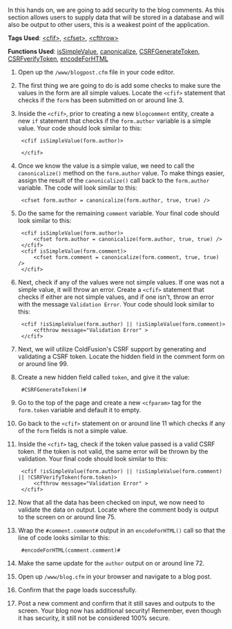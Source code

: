 In this hands on, we are going to add security to the blog comments. As this section allows users to supply data that will be stored in a database and will also be output to other users, this is a weakest point of the application.

**Tags Used**: [\<cfif>](http://help.adobe.com/en_US/ColdFusion/10.0/CFMLRef/WSc3ff6d0ea77859461172e0811cbec22c24-7fe8.html), [\<cfset>](http://help.adobe.com/en_US/ColdFusion/10.0/CFMLRef/WSc3ff6d0ea77859461172e0811cbec22c24-7ffd.html), [\<cfthrow>](http://help.adobe.com/en_US/ColdFusion/10.0/CFMLRef/WSc3ff6d0ea77859461172e0811cbec22c24-7e25.html)

**Functions Used**: [isSimpleValue](http://help.adobe.com/en_US/ColdFusion/10.0/CFMLRef/WSc3ff6d0ea77859461172e0811cbec22c24-7fa8.html), [canonicalize](http://help.adobe.com/en_US/ColdFusion/10.0/CFMLRef/WS932f2e4c7c04df8f-1a0d37871353e31b968-8000.html), [CSRFGenerateToken](http://help.adobe.com/en_US/ColdFusion/10.0/CFMLRef/WS932f2e4c7c04df8f-1a0d37871353e31b968-7fff.html), [CSRFverifyToken](http://help.adobe.com/en_US/ColdFusion/10.0/CFMLRef/WS932f2e4c7c04df8f-1a0d37871353e31b968-7ffe.html), [encodeForHTML](http://help.adobe.com/en_US/ColdFusion/10.0/CFMLRef/WS932f2e4c7c04df8f-6f7941141353e2963af-7fff.html)

1. Open up the `/www/blogpost.cfm` file in your code editor.
1. The first thing we are going to do is add some checks to make sure the values in the form are all simple values. Locate the `<cfif>` statement that checks if the `form` has been submitted on or around line 3.
1. Inside the `<cfif>`, prior to creating a new `blogcomment` entity, create a new `if` statement that checks if the `form.author` variable is a simple value. Your code should look similar to this:

        <cfif isSimpleValue(form.author)>

        </cfif>

1. Once we know the value is a simple value, we need to call the `canonicalize()` method on the `form.author` value. To make things easier, assign the result of the `canonicalize()` call back to the `form.author` variable. The code will look similar to this:

        <cfset form.author = canonicalize(form.author, true, true) />

1. Do the same for the remaining `comment` variable. Your final code should look similar to this:

        <cfif isSimpleValue(form.author)>
            <cfset form.author = canonicalize(form.author, true, true) />
        </cfif>
        <cfif isSimpleValue(form.comment)>
            <cfset form.comment = canonicalize(form.comment, true, true) />
        </cfif>

1. Next, check if any of the values were not simple values. If one was not a simple value, it will throw an error. Create a `<cfif>` statement that checks if either are not simple values, and if one isn't, throw an error with the message `Validation Error`. Your code should look similar to this:

        <cfif !isSimpleValue(form.author) || !isSimpleValue(form.comment)>
            <cfthrow message="Validation Error" >
        </cfif>

1. Next, we will utilize ColdFusion's CSRF support by generating and validating a CSRF token. Locate the hidden field in the comment form on or around line 99.
1. Create a new hidden field called `token`, and give it the value:

        #CSRFGenerateToken()#

1. Go to the top of the page and create a new `<cfparam>` tag for the `form.token` variable and default it to empty.
1. Go back to the `<cfif>` statement on or around line 11 which checks if any of the `form` fields is not a simple value.
1. Inside the `<cfif>` tag, check if the token value passed is a valid CSRF token. If the token is not valid, the same error will be thrown by the validation. Your final code should look similar to this:

        <cfif !isSimpleValue(form.author) || !isSimpleValue(form.comment) || !CSRFVerifyToken(form.token)>
            <cfthrow message="Validation Error" >
        </cfif>

1. Now that all the data has been checked on input, we now need to validate the data on output. Locate where the comment body is output to the screen on or around line 75.
1. Wrap the `#comment.comment#` output in an `encodeForHTML()` call so that the line of code looks similar to this:

        #encodeForHTML(comment.comment)#

1. Make the same update for the `author` output on or around line 72.
1. Open up `/www/blog.cfm` in your browser and navigate to a blog post.
1. Confirm that the page loads successfully.
1. Post a new comment and confirm that it still saves and outputs to the screen. Your blog now has additional security! Remember, even though it has security, it still not be considered 100% secure.